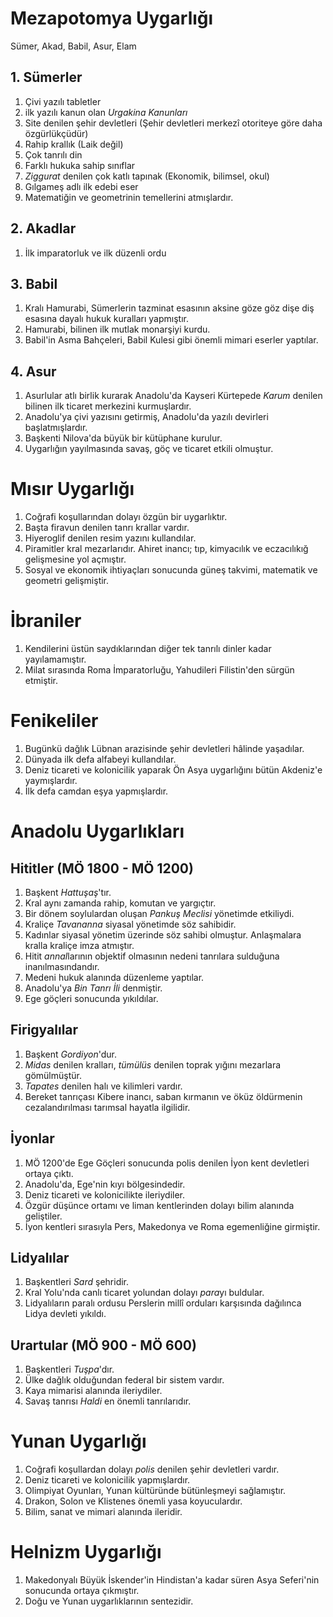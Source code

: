 # Mezapotomya Uygarlığı
Sümer, Akad, Babil, Asur, Elam

## 1. Sümerler
1. Çivi yazılı tabletler
2. ilk yazılı kanun olan *Urgakina Kanunları*
3. Site denilen şehir devletleri (Şehir devletleri merkezî otoriteye göre daha özgürlükçüdür)
4. Rahip krallık (Laik değil)
5. Çok tanrılı din
6. Farklı hukuka sahip sınıflar
7. *Ziggurat* denilen çok katlı tapınak (Ekonomik, bilimsel, okul)
8. Gılgameş adlı ilk edebi eser
9. Matematiğin ve geometrinin temellerini atmışlardır.

## 2. Akadlar
1. İlk imparatorluk ve ilk düzenli ordu

## 3. Babil
1. Kralı Hamurabi, Sümerlerin tazminat esasının aksine göze göz dişe diş esasına dayalı hukuk kuralları yapmıştır.
2. Hamurabi, bilinen ilk mutlak monarşiyi kurdu.
3. Babil'in Asma Bahçeleri, Babil Kulesi gibi önemli mimari eserler yaptılar.

## 4. Asur
1. Asurlular atlı birlik kurarak Anadolu'da Kayseri Kürtepede *Karum* denilen bilinen ilk ticaret merkezini kurmuşlardır.
2. Anadolu'ya çivi yazısını getirmiş, Anadolu'da yazılı devirleri başlatmışlardır.
3. Başkenti Nilova'da büyük bir kütüphane kurulur.
4. Uygarlığın yayılmasında savaş, göç ve ticaret etkili olmuştur.


# Mısır Uygarlığı 
1. Coğrafi koşullarından dolayı özgün bir uygarlıktır.
2. Başta firavun denilen tanrı krallar vardır.
3. Hiyeroglif denilen resim yazını kullandılar.
4. Piramitler kral mezarlarıdır. Ahiret inancı; tıp, kimyacılık ve eczacılıkığ gelişmesine yol açmıştır.
5. Sosyal ve ekonomik ihtiyaçları sonucunda güneş takvimi, matematik ve geometri gelişmiştir.

# İbraniler
1. Kendilerini üstün saydıklarından diğer tek tanrılı dinler kadar yayılamamıştır.
2. Milat sırasında Roma İmparatorluğu, Yahudileri Filistin'den sürgün etmiştir.

# Fenikeliler
1. Bugünkü dağlık Lübnan arazisinde şehir devletleri hâlinde yaşadılar.
2. Dünyada ilk defa alfabeyi kullandılar.
3. Deniz ticareti ve kolonicilik yaparak Ön Asya uygarlığını bütün Akdeniz'e yaymışlardır.
4. İlk defa camdan eşya yapmışlardır.


# Anadolu Uygarlıkları
## Hititler (MÖ 1800 - MÖ 1200)
1. Başkent *Hattuşaş*'tır.
2. Kral aynı zamanda rahip, komutan ve yargıçtır.
3. Bir dönem soylulardan oluşan *Pankuş Meclisi* yönetimde etkiliydi.
4. Kraliçe *Tavananna* siyasal yönetimde söz sahibidir.
5. Kadınlar siyasal yönetim üzerinde söz sahibi olmuştur. Anlaşmalara kralla kraliçe imza atmıştır.
6. Hitit *annal*larının objektif olmasının nedeni tanrılara sulduğuna inanılmasındandır.
7. Medeni hukuk alanında düzenleme yaptılar.
8. Anadolu'ya *Bin Tanrı İli* denmiştir.
9. Ege göçleri sonucunda yıkıldılar.

## Firigyalılar
1. Başkent *Gordiyon*'dur.
2. *Midas* denilen kralları, *tümülüs* denilen toprak yığını mezarlara gömülmüştür.
3. *Tapates* denilen halı ve kilimleri vardır.
4. Bereket tanrıçası Kibere inancı, saban kırmanın ve öküz öldürmenin cezalandırılması tarımsal hayatla ilgilidir.

## İyonlar
1. MÖ 1200'de Ege Göçleri sonucunda polis denilen İyon kent devletleri ortaya çıktı.
2. Anadolu'da, Ege'nin kıyı bölgesindedir.
3. Deniz ticareti ve kolonicilikte ileriydiler.
4. Özgür düşünce ortamı ve liman kentlerinden dolayı bilim alanında geliştiler.
5. İyon kentleri sırasıyla Pers, Makedonya ve Roma egemenliğine girmiştir.

## Lidyalılar
1. Başkentleri *Sard* şehridir.
2. Kral Yolu'nda canlı ticaret yolundan dolayı *para*yı buldular.
3. Lidyalıların paralı ordusu Perslerin millî orduları karşısında dağılınca Lidya devleti yıkıldı. 

## Urartular (MÖ 900 - MÖ 600)
1. Başkentleri *Tuşpa*'dır.
2. Ülke dağlık olduğundan federal bir sistem vardır.
3. Kaya mimarisi alanında ileriydiler.
4. Savaş tanrısı *Haldi* en önemli tanrılarıdır.


# Yunan Uygarlığı
1. Coğrafi koşullardan dolayı *polis* denilen şehir devletleri vardır.
2. Deniz ticareti ve kolonicilik yapmışlardır.
3. Olimpiyat Oyunları, Yunan kültüründe bütünleşmeyi sağlamıştır.
4. Drakon, Solon ve Klistenes önemli yasa koyuculardır.
5. Bilim, sanat ve mimari alanında ileridir.


# Helnizm Uygarlığı
1. Makedonyalı Büyük İskender'in Hindistan'a kadar süren Asya Seferi'nin sonucunda ortaya çıkmıştır.
2. Doğu ve Yunan uygarlıklarının sentezidir.
